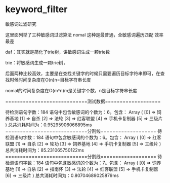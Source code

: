 # keyword_filter
敏感词过滤研究

这里面列举了三种敏感词过滤算法
nomal 这种是最普通，全敏感词遍历匹配 效率最差

daf：其实就是简化了trie树，讲敏感词生成一颗trie数

trie：将敏感词生成一颗trie树，

后面两种比较高效，主要是在查找关键字的时候只需要遍历目标字符串即可，在查找时候时间复杂度在O(n)n=目标字符串长度

nomal的时间复杂度在O(m^n)m是关键字个数，n是目标字符串长度

============================测试数据===================

待检测语句字数：184
语句中包含敏感词的个数为：6。包含：
Array
(
    [0] => 饲养基地
    [1] => 自杀
    [2] => 法轮
    [3] => 红客联盟
    [4] => 手机卡复制器
    [5] => 三级片
)
总共消耗时间为：0.95295906066895ms
============================分割线===================
待检测语句字数：184
语句中包含敏感词的个数为：6。包含：
Array
(
    [0] => 红客联盟
    [1] => 自杀
    [2] => 轮功
    [3] => 饲养基地
    [4] => 手机卡复制器
    [5] => 三级片
)
总共消耗时间为：85.231065750122ms
============================分割线===================
待检测语句字数：184
语句中包含敏感词的个数为：7。包含：
Array
(
    [0] => 饲养基地
    [1] => 自杀
    [2] => 指南怀
    [3] => 法轮
    [4] => 红客联盟
    [5] => 手机卡复制器
    [6] => 三级片
)
总共消耗时间为：0.80704689025879ms


